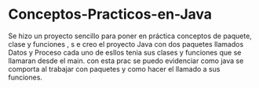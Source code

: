 # Conceptos-Practicos-en-Java
Se hizo un proyecto sencillo para poner en práctica conceptos de paquete, clase y funciones ,
s  e creo el proyecto Java con dos paquetes llamados Datos y  Proceso cada uno de esllos tenia sus clases
y  funciones que se llamaran desde el main.
con esta prac se puedo evidenciar como java se comporta al trabajar con paquetes y como hacer el llamado a sus funciones.
